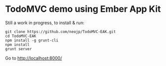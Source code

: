 TodoMVC demo using Ember App Kit
==================

Still a work in progress, to install & run:

```
git clone https://github.com/neojp/TodoMVC-EAK.git
cd TodoMVC-EAK
npm install -g grunt-cli
npm install
grunt server
```

Go to [http://localhost:8000/](http://localhost:8000/)